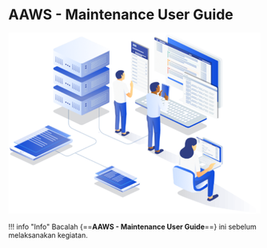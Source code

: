 # AAWS - Maintenance User Guide 

![Screenshot](img/illustration.png)

!!! info "Info"
    Bacalah {==**AAWS - Maintenance User Guide**==} ini sebelum melaksanakan kegiatan.
